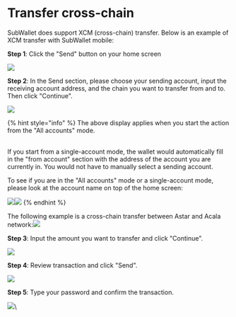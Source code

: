 # Transfer cross-chain

SubWallet does support XCM (cross-chain) transfer. Below is an example of XCM transfer with SubWallet mobile:

**Step 1**: Click the "Send" button on your home screen&#x20;

![](<../../.gitbook/assets/image (120).png>)

**Step 2**: In the Send section, please choose your sending account, input the receiving account address, and the chain you want to transfer from and to. Then click "Continue".

![](<../../.gitbook/assets/image (141).png>)

{% hint style="info" %}
The above display applies when you start the action from the "All accounts" mode.&#x20;

\
If you start from a single-account mode, the wallet would automatically fill in the "from account" section with the address of the account you are currently in. You would not have to manually select a sending account.&#x20;

To see if you are in the "All accounts" mode or a single-account mode, please look at the account name on top of the home screen:

![](<../../.gitbook/assets/image (83).png>)![](<../../.gitbook/assets/image (60).png>)
{% endhint %}

The following example is a cross-chain transfer between Astar and Acala network:![](<../../.gitbook/assets/image (59).png>)

**Step 3**: Input the amount you want to transfer and click "Continue".&#x20;

![](<../../.gitbook/assets/image (90).png>)

**Step 4**: Review transaction and click "Send".&#x20;

![](<../../.gitbook/assets/image (104).png>)

**Step 5**: Type your password and confirm the transaction.

![](<../../.gitbook/assets/image (85).png>)\
